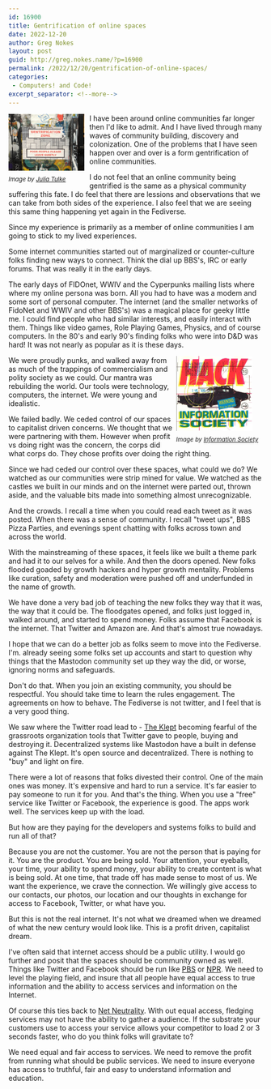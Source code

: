 ```yaml
---
id: 16900
title: Gentrification of online spaces
date: 2022-12-20
author: Greg Nokes
layout: post
guid: http://greg.nokes.name/?p=16900
permalink: /2022/12/20/gentrification-of-online-spaces/
categories:
 - Computers! and Code!
excerpt_separator: <!--more-->
---
```


<div style="float: left; padding: 0 10px 10px 0;"><img src="/binaries/2022/12/Gentrification.jpg" width="150" alt="Twitter 15 year badge"><br />
<sub><i>Image by <a href="https://www.flickr.com/photos/aestheticsofcrisis/24903353707">Julia Tulke</a></i></sub></div>

I have been around online communities far longer then I'd like to admit. And I have lived through many waves of community building, discovery and colonization. One of the problems that I have seen happen over and over is a form gentrification of online communities.

I do not feel that an online community being gentrified is the same as a physical community suffering this fate. I do feel that there are lessions and observations that we can take from both sides of the experience. I also feel that we are seeing this same thing happening yet again in the Fediverse.

<!-- more -->

Since my experience is primarily as a member of online communities I am going to stick to my lived experiences. 

Some internet communities started out of marginalized or counter-culture folks finding new ways to connect. Think the dial up BBS's, IRC or early forums. That was really it in the early days.

The early days of FIDOnet, WWIV and the Cyperpunks mailing lists where where my online persona was born. All you had to have was a modem and some sort of personal computer. The internet (and the smaller networks of FidoNet and WWIV and other BBS's) was a magical place for geeky little me. I could find people who had similar interests, and easily interact with them. Things like video games, Role Playing Games, Physics, and of course computers. In the 80's and early 90's finding folks who were into D&D was hard! It was not nearly as popular as it is these days.

<div style="float: right; padding: 0 10px 10px 0;"><img src="/binaries/2022/12/HkInsertFront.jpg" width="150" alt="Twitter 15 year badge"><br />
<sub><i>Image by <a href="https://www.insoc.org/DiscHk.html">Information Society</a></i></sub></div>

We were proudly punks, and walked away from as much of the trappings of commercialism and polity society as we could. Our mantra was rebuilding the world. Our tools were 
technology, computers, the internet. We were young and idealistic.

We failed badly. We ceded control of our spaces to capitalist driven concerns. We thought that we were partnering with them. However when profit vs doing right was the concern, the corps did what corps do. They chose profits over doing the right thing. 

Since we had ceded our control over these spaces, what could we do? We watched as our communities were strip mined for value. We watched as the castles we built in our minds and on the internet were parted out, thrown aside, and the valuable bits made into something almost unrecognizable.

And the crowds. I recall a time when you could read each tweet as it was posted. When there was a sense of community. I recall "tweet ups", BBS Pizza Parties, and evenings spent chatting with folks across town and across the world.

With the mainstreaming of these spaces, it feels like we built a theme park and had it to our selves for a while. And then the doors opened. New folks flooded goaded by growth hackers and hyper growth mentality. Problems like curation, safety and moderation were pushed off and underfunded in the name of growth.

We have done a very bad job of teaching the new folks they way that it was, the way that it could be. The floodgates opened, and folks just logged in, walked around, and started to spend money. Folks assume that Facebook is the internet. That Twitter and Amazon are. And that's almost true nowadays.

I hope that we can do a better job as folks seem to move into the Fediverse. I'm. already seeing some folks set up accounts and start to question why things that the Mastodon community set up they way the did, or worse, ignoring norms and safeguards.

Don't do that. When you join an existing community, you should be respectful. You should take time to learn the rules engagement. The agreements on how to behave. The Fediverse is not twitter, and I feel that is a very good thing. 

We saw where the Twitter road lead to - [The Klept](https://doctorow.medium.com/jackpot-watch-e67f2d84194f) becoming fearful of the grassroots organization tools that Twitter gave to people, buying and destroying it. Decentralized systems like Mastodon have a built in defense against The Klept. It's open source and decentralized. There is nothing to "buy" and light on fire.

There were a lot of reasons that folks divested their control. One of the main ones was money. It's expensive and hard to run a service. It's far easier to pay someone to run it for you. And that's the thing. When you use a "free" service like Twitter or Facebook, the experience is good. The apps work well. The services keep up with the load. 

But how are they paying for the developers and systems folks to build and run all of that?

Because you are not the customer. You are not the person that is paying for it. You are the product. You are being sold. Your attention, your eyeballs, your time, your ability to spend money, your ability to create content is what is being sold. At one time, that trade off has made sense to most of us. We want the experience, we crave the connection. We willingly give access to our contacts, our photos, our location and our thoughts in exchange for access to Facebook, Twitter, or what have you.

But this is not the real internet. It's not what we dreamed when we dreamed of what the new century would look like. This is a profit driven, capitalist dream.

I've often said that internet access should be a public utility. I would go further and posit that the spaces should be community owned as well. Things like Twitter and Facebook should be run like [PBS](https://www.pbs.org/foundation/) or [NPR](https://www.npr.org/about/). We need to level the playing field, and insure that all people have equal access to true information and the ability to access services and information on the Internet.

Of course this ties back to [Net Neutrality](https://en.wikipedia.org/wiki/Net_neutrality). With out equal access, fledging services may not have the ability to gather a audience. If the substrate your customers use to access your service allows your competitor to load 2 or 3 seconds faster, who do you think folks will gravitate to?

We need equal and fair access to services. We need to remove the profit from running what should be public services. We need to insure everyone has access to truthful, fair and easy to understand information and education.